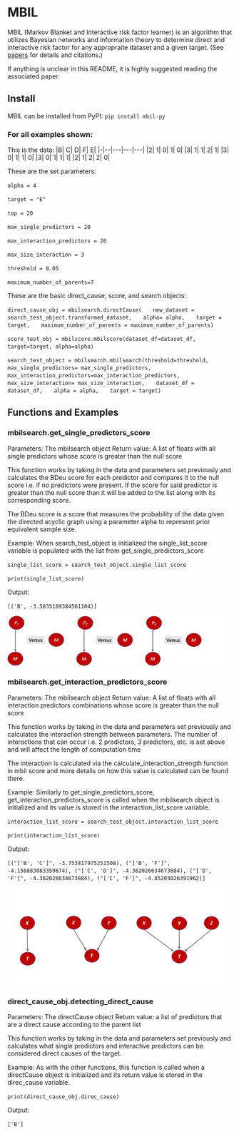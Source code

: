 # MBIL
MBIL (Markov Blanket and Interactive risk factor learner) is an algorithm that utilizes Bayesian networks and information theory to determine direct and interactive risk factor for any appropraite dataset and a given target. (See [papers](https://github.com/XiaJiang-2/MBIL/blob/main/docs/BINF-D-19-00613_R2(2).pdf) for details and citations.)

If anything is unclear in this README, it is highly suggested reading the associated paper.

## Install
MBIL can be installed from PyPI:
`pip install mbil-py`


### For all examples shown:
This is the data:
|B|	C|	D|	F|	E|
|-|--|---|---|---|
|2|	1|	0|	1|	0|
|3|	1|	1|	2|	1|
|3|	0|	1|	1|	0|
|3|	0|	1|	1|	1|
|2|	1|	2|	2|	0|

These are the set parameters:

`alpha = 4`

`target = "E"`

`top = 20`

`max_single_predictors = 20`

`max_interaction_predictors = 20`

`max_size_interaction = 3`

`threshold = 0.05`

`maximum_number_of_parents=7`

These are the basic direct_cause, score, and search objects:

`direct_cause_obj = mbilsearch.directCause(`
`   new_dataset = search_test_object.transformed_dataset,`
`   alpha= alpha,`
`   target = target,`
`   maximum_number_of_parents = maximum_number_of_parents)`

`score_test_obj = mbilscore.mbilscore(dataset_df=dataset_df, target=target, alpha=alpha)`

`search_test_object = mbilsearch.mbilsearch(threshold=threshold,`
`   max_single_predictors= max_single_predictors,`
`   max_interaction_predictors=max_interaction_predictors,`
`   max_size_interaction= max_size_interaction,`
`   dataset_df = dataset_df,`
`   alpha = alpha,`
`   target = target)`


## Functions and Examples

### mbilsearch.get_single_predictors_score

Parameters: The mbilsearch object
Return value: A list of floats with all single predictors whose score is greater than the null score

This function works by taking in the data and parameters set previously and calculates the BDeu score for each predictor and compares it to the null score i.e. if no predictors were present. If the score for said predictor is greater than the null score than it will be added to the list along with its corresponding score.

The BDeu score is a score that measures the probability of the data given the directed acyclic graph using a parameter alpha to represent prior equivalent sample size.

Example:
When search_test_object is initialized the single_list_score variable is populated with the list from get_single_predictors_score

`single_list_score = search_test_object.single_list_score`

`print(single_list_score)`

Output:

`[('B', -3.5835189384561104)]`

![Diagram showing basics of get_single_predictors_score using a directed acyclic graph](MBILProcedure1_img.png)

### mbilsearch.get_interaction_predictors_score

Parameters: The mbilsearch object
Return value: A list of floats with all interaction predictors combinations whose score is greater than the null score

This function works by taking in the data and parameters set previously and calculates the interaction strength between parameters. The number of interactions that can occur i.e. 2 predictors, 3 predictors, etc. is set above and will affect the length of computation time

The interaction is calculated via the calculate_interaction_strength function in mbil score and more details on how this value is calculated can be found there.

Example:
Similarly to get_single_predictors_score, get_interaction_predictors_score is called when the mbilsearch object is initialized and its value is stored in the interaction_list_score variable.

`interaction_list_score = search_test_object.interaction_list_score`

`print(interaction_list_score)`

Output:

`[("['B', 'C']", -3.753417975251508), ("['B', 'F']", -4.158883083359674), ("['C', 'D']", -4.382026634673884), ("['D', 'F']", -4.382026634673884), ("['C', 'F']", -4.85203026391962)]`

![Diagram showing basics of get_interaction_predictors_score using a directed acyclic graph](ExampleOfInteractiveModels2022.8.png)



### direct_cause_obj.detecting_direct_cause

Parameters: The directCause object
Return value: a list of predictors that are a direct cause according to the parent list

This function works by taking in the data and parameters set previously and calculates what single predictors and interactive predictors can be considered direct causes of the target.

Example:
As with the other functions, this function is called when a directCause object is initialized and its return value is stored in the direc_cause variable.

`print(direct_cause_obj.direc_cause)`

Output:

`['B']`



